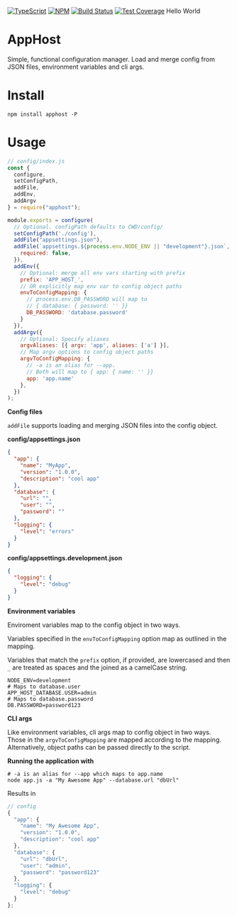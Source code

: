 [![TypeScript](https://img.shields.io/badge/Built%20With-TypeScript-%230074c1.svg?style=for-the-badge&logo=typescript)](http://www.typescriptlang.org/) [![NPM](https://img.shields.io/npm/v/apphost?style=for-the-badge&logo=npm)](https://www.npmjs.com/package/apphost) [![Build Status](https://img.shields.io/github/workflow/status/dworthen/apphost/CI?style=for-the-badge&logo=github)](https://github.com/dworthen/apphost/actions?query=workflow%3ACI) [![Test Coverage](https://img.shields.io/coveralls/github/dworthen/apphost?style=for-the-badge&logo=coveralls)](https://coveralls.io/github/dworthen/apphost)
Hello World
# AppHost

Simple, functional configuration manager. Load and merge config from JSON files, environment variables and cli args.

# Install

```
npm install apphost -P
```

# Usage

```JavaScript
// config/index.js
const {
  configure,
  setConfigPath,
  addFile,
  addEnv,
  addArgv
} = require("apphost");

module.exports = configure(
  // Optional. configPath defaults to CWD/config/
  setConfigPath('./config'),
  addFile("appsettings.json"),
  addFile(`appsettings.${process.env.NODE_ENV || "development"}.json`, {
    required: false,
  }),
  addEnv({
    // Optional: merge all env vars starting with prefix
    prefix: 'APP_HOST_',
    // OR explicitly map env var to config object paths
    envToConfigMapping: {
      // process.env.DB_PASSWORD will map to
      // { database: { password: '' }}
      DB_PASSWORD: 'database.password'
    }
  }),
  addArgv({
    // Optional: Specify aliases
    argvAliases: [{ argv: 'app', aliases: ['a'] }],
    // Map argv options to config object paths
    argvToConfigMapping: {
      // -a is an alias for --app.
      // Both will map to { app: { name: '' }}
      app: 'app.name'
    },
  })
);
```

**Config files**

`addFile` supports loading and merging JSON files into the config object.

**config/appsettings.json**

```JSON
{
  "app": {
    "name": "MyApp",
    "version": "1.0.0",
    "description": "cool app"
  },
  "database": {
    "url": "",
    "user": "",
    "password": ""
  },
  "logging": {
    "level": "errors"
  }
}
```

**config/appsettings.development.json**

```JSON
{
  "logging": {
    "level": "debug"
  }
}
```

**Environment variables**

Enviroment variables map to the config object in two ways.

Variables specified in the `envToConfigMapping` option map as outlined in the mapping.

Variables that match the `prefix` option, if provided, are lowercased and then `_` are treated as spaces and the joined as a camelCase string.

```
NODE_ENV=development
# Maps to database.user
APP_HOST_DATABASE.USER=admin
# Maps to database.password
DB.PASSWORD=password123
```

**CLI args**

Like environment variables, cli args map to config object in two ways. Those in the `argvToConfigMapping` are mapped according to the mapping. Alternatively, object paths can be passed directly to the script.

**Running the application with**

```Shell
# -a is an alias for --app which maps to app.name
node app.js -a "My Awesome App" --database.url "dbUrl"
```

Results in

```JavaScript
// config
{
  "app": {
    "name": "My Awesome App",
    "version": "1.0.0",
    "description": "cool app"
  },
  "database": {
    "url": "dbUrl",
    "user": "admin",
    "password": "password123"
  },
  "logging": {
    "level": "debug"
  }
};
```
